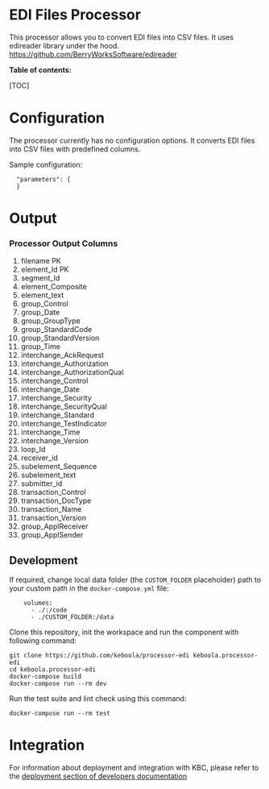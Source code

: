 EDI Files Processor
=============

This processor allows you to convert EDI files into CSV files. It uses edireader library under the hood.
https://github.com/BerryWorksSoftware/edireader

**Table of contents:**

[TOC]


Configuration
=============

The processor currently has no configuration options. It converts EDI files into CSV files with predefined columns.

Sample configuration:
```
  "parameters": {
  }
```

Output
======

### Processor Output Columns

1. filename PK
2. element_Id PK
3. segment_Id
4. element_Composite
5. element_text
6. group_Control
7. group_Date
8. group_GroupType
9. group_StandardCode
10. group_StandardVersion
11. group_Time
12. interchange_AckRequest
13. interchange_Authorization
14. interchange_AuthorizationQual
15. interchange_Control
16. interchange_Date
17. interchange_Security
18. interchange_SecurityQual
19. interchange_Standard
20. interchange_TestIndicator
21. interchange_Time
22. interchange_Version
23. loop_Id
24. receiver_id
25. subelement_Sequence
26. subelement_text
27. submitter_id
28. transaction_Control
29. transaction_DocType
30. transaction_Name
31. transaction_Version
32. group_ApplReceiver
33. group_ApplSender


Development
-----------

If required, change local data folder (the `CUSTOM_FOLDER` placeholder) path to
your custom path in the `docker-compose.yml` file:

~~~~~~~~~~~~~~~~~~~~~~~~~~~~~~~~~~~~~~~~~~~~~~~~~~~~~~~~~~~~~~~~~~~~~~~~~~~~~~~~
    volumes:
      - ./:/code
      - ./CUSTOM_FOLDER:/data
~~~~~~~~~~~~~~~~~~~~~~~~~~~~~~~~~~~~~~~~~~~~~~~~~~~~~~~~~~~~~~~~~~~~~~~~~~~~~~~~

Clone this repository, init the workspace and run the component with following
command:

~~~~~~~~~~~~~~~~~~~~~~~~~~~~~~~~~~~~~~~~~~~~~~~~~~~~~~~~~~~~~~~~~~~~~~~~~~~~~~~~
git clone https://github.com/keboola/processor-edi keboola.processor-edi
cd keboola.processor-edi
docker-compose build
docker-compose run --rm dev
~~~~~~~~~~~~~~~~~~~~~~~~~~~~~~~~~~~~~~~~~~~~~~~~~~~~~~~~~~~~~~~~~~~~~~~~~~~~~~~~

Run the test suite and lint check using this command:

~~~~~~~~~~~~~~~~~~~~~~~~~~~~~~~~~~~~~~~~~~~~~~~~~~~~~~~~~~~~~~~~~~~~~~~~~~~~~~~~
docker-compose run --rm test
~~~~~~~~~~~~~~~~~~~~~~~~~~~~~~~~~~~~~~~~~~~~~~~~~~~~~~~~~~~~~~~~~~~~~~~~~~~~~~~~

Integration
===========

For information about deployment and integration with KBC, please refer to the
[deployment section of developers
documentation](https://developers.keboola.com/extend/component/deployment/)
